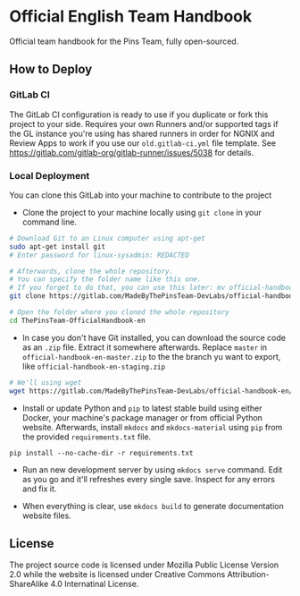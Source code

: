 # Official English Team Handbook

Official team handbook for the Pins Team, fully open-sourced.

## How to Deploy

### GitLab CI
The GitLab CI configuration is ready to use if you duplicate or fork this project to your side. Requires your own Runners and/or supported tags if the GL instance you're using has shared runners in order for NGNIX and Review Apps to work if you use our `old.gitlab-ci.yml` file template. See https://gitlab.com/gitlab-org/gitlab-runner/issues/5038 for details.

### Local Deployment
You can clone this GitLab into your machine to contribute to the project

* Clone the project to your machine locally using `git clone` in your command line.

```bash
# Download Git to an Linux computer using apt-get
sudo apt-get install git
# Enter password for linux-sysadmin: REDACTED

# Afterwards, clone the whole repository.
# You can specify the folder name like this one.
# If you forget to do that, you can use this later: mv official-handbook-en ThePinsTeam-OfficialHandbook-en
git clone https://gitlab.com/MadeByThePinsTeam-DevLabs/official-handbook-en.git ThePinsTeam-OfficialHandbook-en

# Open the folder where you cloned the whole repository
cd ThePinsTeam-OfficialHandbook-en
```

* In case you don't have Git installed, you can download the source code as an `.zip` file. Extract it somewhere afterwards. Replace `master` in `official-handbook-en-master.zip` to the the branch yu want to export, like `official-handbook-en-staging.zip`

```bash
# We'll using wget
wget https://gitlab.com/MadeByThePinsTeam-DevLabs/official-handbook-en/-/archive/master/official-handbook-en-master.zip
```

* Install or update Python and `pip` to latest stable build using either Docker, your machine's package manager or from official Python website. Afterwards, install `mkdocs` and `mkdocs-material` using `pip` from the provided `requirements.txt` file.

```
pip install --no-cache-dir -r requirements.txt
```

* Run an new development server by using `mkdocs serve` command. Edit as you go and it'll refreshes every single save. Inspect for any errors and fix it.

* When everything is clear, use `mkdocs build` to generate documentation website files.

## License
The project source code is licensed under Mozilla Public License Version 2.0 while the website is licensed under Creative Commons Attribution-ShareAlike 4.0 Internatinal License.
